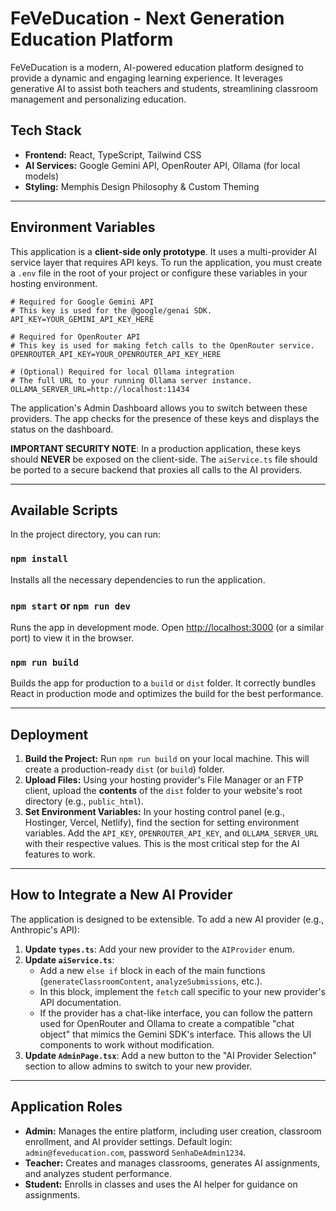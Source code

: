 
# FeVeDucation - Next Generation Education Platform

FeVeDucation is a modern, AI-powered education platform designed to provide a dynamic and engaging learning experience. It leverages generative AI to assist both teachers and students, streamlining classroom management and personalizing education.

## Tech Stack

- **Frontend:** React, TypeScript, Tailwind CSS
- **AI Services:** Google Gemini API, OpenRouter API, Ollama (for local models)
- **Styling:** Memphis Design Philosophy & Custom Theming

---

## Environment Variables

This application is a **client-side only prototype**. It uses a multi-provider AI service layer that requires API keys. To run the application, you must create a `.env` file in the root of your project or configure these variables in your hosting environment.

```
# Required for Google Gemini API
# This key is used for the @google/genai SDK.
API_KEY=YOUR_GEMINI_API_KEY_HERE

# Required for OpenRouter API
# This key is used for making fetch calls to the OpenRouter service.
OPENROUTER_API_KEY=YOUR_OPENROUTER_API_KEY_HERE

# (Optional) Required for local Ollama integration
# The full URL to your running Ollama server instance.
OLLAMA_SERVER_URL=http://localhost:11434
```

The application's Admin Dashboard allows you to switch between these providers. The app checks for the presence of these keys and displays the status on the dashboard.

**IMPORTANT SECURITY NOTE**: In a production application, these keys should **NEVER** be exposed on the client-side. The `aiService.ts` file should be ported to a secure backend that proxies all calls to the AI providers.

---

## Available Scripts

In the project directory, you can run:

### `npm install`

Installs all the necessary dependencies to run the application.

### `npm start` or `npm run dev`

Runs the app in development mode. Open [http://localhost:3000](http://localhost:3000) (or a similar port) to view it in the browser.

### `npm run build`

Builds the app for production to a `build` or `dist` folder. It correctly bundles React in production mode and optimizes the build for the best performance.

---

## Deployment

1.  **Build the Project:** Run `npm run build` on your local machine. This will create a production-ready `dist` (or `build`) folder.
2.  **Upload Files:** Using your hosting provider's File Manager or an FTP client, upload the **contents** of the `dist` folder to your website's root directory (e.g., `public_html`).
3.  **Set Environment Variables:** In your hosting control panel (e.g., Hostinger, Vercel, Netlify), find the section for setting environment variables. Add the `API_KEY`, `OPENROUTER_API_KEY`, and `OLLAMA_SERVER_URL` with their respective values. This is the most critical step for the AI features to work.

---

## How to Integrate a New AI Provider

The application is designed to be extensible. To add a new AI provider (e.g., Anthropic's API):

1.  **Update `types.ts`**: Add your new provider to the `AIProvider` enum.
2.  **Update `aiService.ts`**:
    - Add a new `else if` block in each of the main functions (`generateClassroomContent`, `analyzeSubmissions`, etc.).
    - In this block, implement the `fetch` call specific to your new provider's API documentation.
    - If the provider has a chat-like interface, you can follow the pattern used for OpenRouter and Ollama to create a compatible "chat object" that mimics the Gemini SDK's interface. This allows the UI components to work without modification.
3.  **Update `AdminPage.tsx`**: Add a new button to the "AI Provider Selection" section to allow admins to switch to your new provider.

---

## Application Roles

- **Admin:** Manages the entire platform, including user creation, classroom enrollment, and AI provider settings. Default login: `admin@feveducation.com`, password `SenhaDeAdmin1234`.
- **Teacher:** Creates and manages classrooms, generates AI assignments, and analyzes student performance.
- **Student:** Enrolls in classes and uses the AI helper for guidance on assignments.

